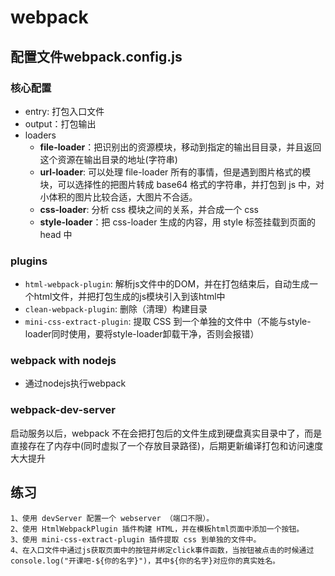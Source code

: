 # webpack

## 配置文件webpack.config.js

### 核心配置

- entry: 打包入口文件
- output：打包输出
- loaders
  - **file-loader**：把识别出的资源模块，移动到指定的输出⽬目录，并且返回这个资源在输出目录的地址(字符串)
  - **url-loader**: 可以处理 file-loader 所有的事情，但是遇到图片格式的模块，可以选择性的把图片转成 base64 格式的字符串，并打包到 js 中，对⼩体积的图片⽐较合适，⼤图⽚不合适。  
  - **css-loader**: 分析 css 模块之间的关系，并合成⼀个 css
  - **style-loader**：把 css-loader 生成的内容，用 style 标签挂载到⻚面的 head 中

### plugins

- `html-webpack-plugin`: 解析js文件中的DOM，并在打包结束后，自动生成一个html文件，并把打包生成的js模块引入到该html中
- `clean-webpack-plugin`: 删除（清理）构建目录
- `mini-css-extract-plugin`: 提取 CSS 到一个单独的文件中（不能与style-loader同时使用，要将style-loader卸载干净，否则会报错）

### webpack with nodejs

- 通过nodejs执行webpack

### webpack-dev-server

启动服务以后，webpack 不在会把打包后的文件生成到硬盘真实目录中了，而是直接存在了内存中(同时虚拟了一个存放目录路径)，后期更新编译打包和访问速度大大提升

## 练习

```
1、使用 devServer 配置一个 webserver （端口不限）。 
2、使用 HtmlWebpackPlugin 插件构建 HTML，并在模板html页面中添加一个按钮。 
3、使用 mini-css-extract-plugin 插件提取 css 到单独的文件中。 
4、在入口文件中通过js获取页面中的按钮并绑定click事件函数，当按钮被点击的时候通过console.log("开课吧-${你的名字}")，其中${你的名字}对应你的真实姓名。
```